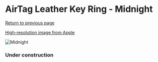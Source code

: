 # AirTag Leather Key Ring - Midnight

[Return to previous page](/airtag)

[High-resolution image from Apple](https://store.storeimages.cdn-apple.com/8756/as-images.apple.com/is/MMF93?wid=4500&hei=4500&fmt=png)

<div style="width: 384px"><img src="/everyphone/MMF93.png" alt="Midnight"></div>

### Under construction
